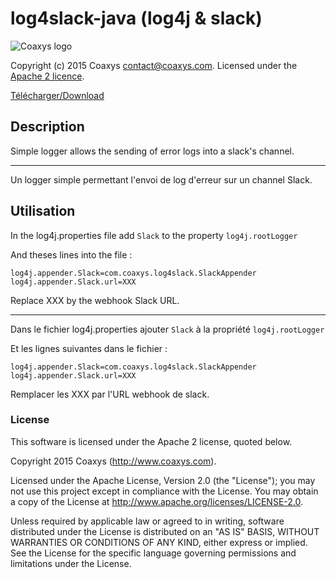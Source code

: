 log4slack-java (log4j & slack)
=======================================

![Coaxys logo](http://www.coaxys.com/public/images/coaxys-logo.svg)

Copyright (c) 2015 Coaxys <contact@coaxys.com>.
Licensed under the [Apache 2 licence](http://www.apache.org/licenses/LICENSE-2.0).

[Télécharger/Download](https://github.com/coaxys/play-routeChecker/blob/dev/target/RouteChecker-1.2.one-jar.jar?raw=true)

Description
-----------

Simple logger allows the sending of error logs into a slack's channel.

---

Un logger simple permettant l'envoi de log d'erreur sur un channel Slack. 

Utilisation
-----------

In the log4j.properties file add `Slack` to the property `log4j.rootLogger`

And theses lines into the file :
```
log4j.appender.Slack=com.coaxys.log4slack.SlackAppender
log4j.appender.Slack.url=XXX
```
Replace XXX by the webhook Slack URL.

---

Dans le fichier log4j.properties ajouter `Slack` à la propriété `log4j.rootLogger`

Et les lignes suivantes dans le fichier :
```
log4j.appender.Slack=com.coaxys.log4slack.SlackAppender
log4j.appender.Slack.url=XXX
```
Remplacer les XXX par l'URL webhook de slack.

### License
This software is licensed under the Apache 2 license, quoted below.

Copyright 2015 Coaxys (http://www.coaxys.com).

Licensed under the Apache License, Version 2.0 (the "License"); you may not use this project except in compliance with the License. You may obtain a copy of the License at http://www.apache.org/licenses/LICENSE-2.0.

Unless required by applicable law or agreed to in writing, software distributed under the License is distributed on an "AS IS" BASIS, WITHOUT WARRANTIES OR CONDITIONS OF ANY KIND, either express or implied. See the License for the specific language governing permissions and limitations under the License.
